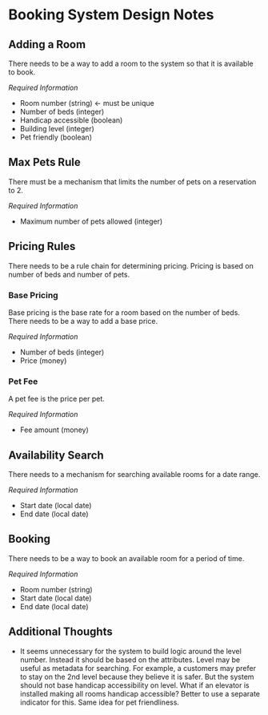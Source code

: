 # Booking System Design Notes

## Adding a Room

There needs to be a way to add a room to the system so that it is available to book.

*Required Information*

* Room number (string) <- must be unique
* Number of beds (integer)
* Handicap accessible (boolean)
* Building level (integer)
* Pet friendly (boolean)

## Max Pets Rule

There must be a mechanism that limits the number of pets on a reservation to 2.

*Required Information*

* Maximum number of pets allowed (integer)

## Pricing Rules

There needs to be a rule chain for determining pricing. Pricing is based on number of beds and number of pets.

### Base Pricing

Base pricing is the base rate for a room based on the number of beds. There needs to be a way to add a base price.

*Required Information*

* Number of beds (integer)
* Price (money)

### Pet Fee

A pet fee is the price per pet.

*Required Information*

* Fee amount (money)

## Availability Search

There needs to a mechanism for searching available rooms for a date range.

*Required Information*

* Start date (local date)
* End date (local date)

## Booking

There needs to be a way to book an available room for a period of time.

*Required Information*

* Room number (string)
* Start date (local date)
* End date (local date)

## Additional Thoughts

* It seems unnecessary for the system to build logic around the level number. Instead it should be based on the attributes. Level may be useful as metadata for searching. For example, a customers may prefer to stay on the 2nd level because they believe it is safer. But the system should not base handicap accessibility on level. What if an elevator is installed making all rooms handicap accessible? Better to use a separate indicator for this. Same idea for pet friendliness.

